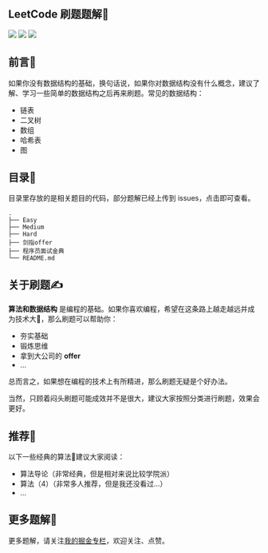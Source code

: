 ## LeetCode 刷题题解🧐

![](https://img.shields.io/badge/LeetCode-passing-green)
![](https://img.shields.io/badge/JavaScript-ES6-blue)
![](https://img.shields.io/badge/tonychen-front--end--engineer-informational)

## 前言💬

如果你没有数据结构的基础，换句话说，如果你对数据结构没有什么概念，建议了解、学习一些简单的数据结构之后再来刷题。常见的数据结构：

- 链表
- 二叉树
- 数组
- 哈希表
- 图

## 目录📄

目录里存放的是相关题目的代码，部分题解已经上传到 issues，点击即可查看。

```
.
├── Easy
├── Medium
├── Hard
├── 剑指offer
├── 程序员面试金典
└── README.md
```

## 关于刷题✍️

**算法和数据结构** 是编程的基础。如果你喜欢编程，希望在这条路上越走越远并成为技术大🐂，那么刷题可以帮助你：

- 夯实基础
- 锻炼思维
- 拿到大公司的 **offer**
- ...

总而言之，如果想在编程的技术上有所精进，那么刷题无疑是个好办法。

当然，只顾着闷头刷题可能成效并不是很大，建议大家按照分类进行刷题，效果会更好。

## 推荐📖

以下一些经典的算法📖建议大家阅读：

- 算法导论（非常经典，但是相对来说比较学院派）
- 算法（4）（非常多人推荐，但是我还没看过...）
- ...

## 更多题解🔗

更多题解，请关注[我的掘金专栏](https://juejin.im/user/5a2a279351882535c4712d67/posts)，欢迎关注、点赞。
